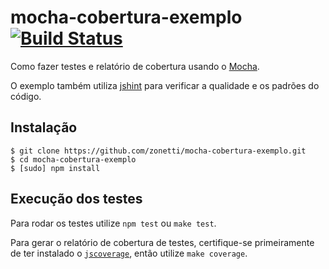# mocha-cobertura-exemplo [![Build Status](https://secure.travis-ci.org/zonetti/mocha-cobertura-exemplo.png)](http://travis-ci.org/zonetti/mocha-cobertura-exemplo)

Como fazer testes e relatório de cobertura usando o [Mocha][mocha].

O exemplo também utiliza [jshint][jshint] para verificar a qualidade e os padrões do código.

## Instalação

    $ git clone https://github.com/zonetti/mocha-cobertura-exemplo.git
    $ cd mocha-cobertura-exemplo
    $ [sudo] npm install

## Execução dos testes

Para rodar os testes utilize `npm test` ou `make test`.

Para gerar o relatório de cobertura de testes, certifique-se primeiramente de ter instalado o [`jscoverage`][jscoverage], então utilize `make coverage`.

[mocha]: http://mochajs.org/
[jscoverage]: https://github.com/visionmedia/node-jscoverage/
[jshint]: https://github.com/jshint/jshint/
